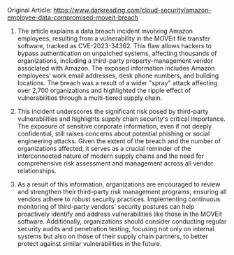 Original Article: https://www.darkreading.com/cloud-security/amazon-employee-data-compromised-moveit-breach

1) The article explains a data breach incident involving Amazon employees, resulting from a vulnerability in the MOVEit file transfer software, tracked as CVE-2023-34362. This flaw allows hackers to bypass authentication on unpatched systems, affecting thousands of organizations, including a third-party property-management vendor associated with Amazon. The exposed information includes Amazon employees’ work email addresses, desk phone numbers, and building locations. The breach was a result of a wider "spray" attack affecting over 2,700 organizations and highlighted the ripple effect of vulnerabilities through a multi-tiered supply chain.

2) This incident underscores the significant risk posed by third-party vulnerabilities and highlights supply chain security's critical importance. The exposure of sensitive corporate information, even if not deeply confidential, still raises concerns about potential phishing or social engineering attacks. Given the extent of the breach and the number of organizations affected, it serves as a crucial reminder of the interconnected nature of modern supply chains and the need for comprehensive risk assessment and management across all vendor relationships.

3) As a result of this information, organizations are encouraged to review and strengthen their third-party risk management programs, ensuring all vendors adhere to robust security practices. Implementing continuous monitoring of third-party vendors' security postures can help proactively identify and address vulnerabilities like those in the MOVEit software. Additionally, organizations should consider conducting regular security audits and penetration testing, focusing not only on internal systems but also on those of their supply chain partners, to better protect against similar vulnerabilities in the future.